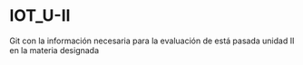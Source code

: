 # IOT_U-II
Git con la información necesaria para la evaluación de está pasada unidad II en la materia designada
